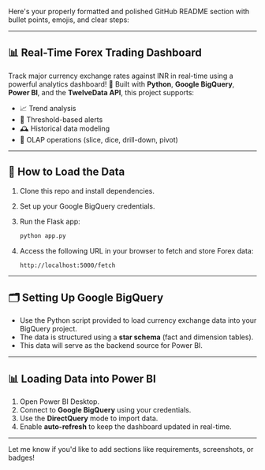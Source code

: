Here's your properly formatted and polished GitHub README section with bullet points, emojis, and clear steps:

---

## 📊 Real-Time Forex Trading Dashboard

Track major currency exchange rates against INR in real-time using a powerful analytics dashboard! 🚀
Built with **Python**, **Google BigQuery**, **Power BI**, and the **TwelveData API**, this project supports:

* 📈 Trend analysis
* 🚨 Threshold-based alerts
* 🕰️ Historical data modeling
* 🧊 OLAP operations (slice, dice, drill-down, pivot)

---

## 🔧 How to Load the Data

1. Clone this repo and install dependencies.
2. Set up your Google BigQuery credentials.
3. Run the Flask app:

   ```bash
   python app.py
   ```
4. Access the following URL in your browser to fetch and store Forex data:

   ```
   http://localhost:5000/fetch
   ```

---

## 🗂️ Setting Up Google BigQuery

* Use the Python script provided to load currency exchange data into your BigQuery project.
* The data is structured using a **star schema** (fact and dimension tables).
* This data will serve as the backend source for Power BI.

---

## 📊 Loading Data into Power BI

1. Open Power BI Desktop.
2. Connect to **Google BigQuery** using your credentials.
3. Use the **DirectQuery** mode to import data.
4. Enable **auto-refresh** to keep the dashboard updated in real-time.

---

Let me know if you'd like to add sections like requirements, screenshots, or badges!
